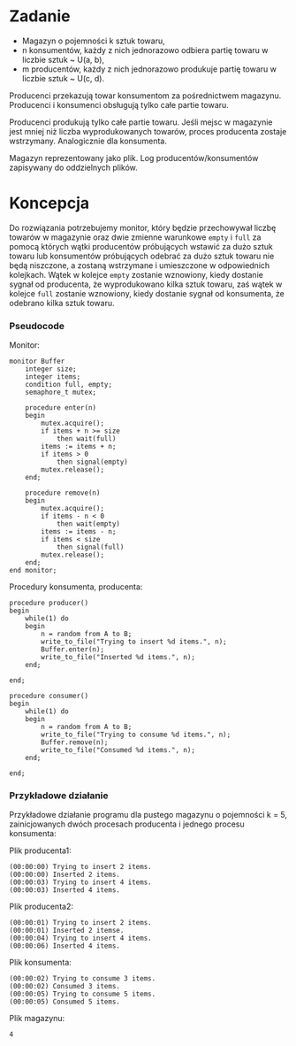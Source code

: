# Zadanie
- Magazyn o pojemności k sztuk towaru,
- n konsumentów, każdy z nich jednorazowo odbiera partię towaru w liczbie sztuk ~ U(a, b),
- m producentów, każdy z nich jednorazowo produkuje partię towaru w liczbie sztuk ~ U(c, d).

Producenci przekazują towar konsumentom za pośrednictwem magazynu. Producenci i konsumenci obsługują tylko całe partie towaru.

Producenci produkują tylko całe partie towaru. Jeśli mejsc w magazynie jest mniej niż liczba wyprodukowanych towarów, proces producenta zostaje wstrzymany. Analogicznie dla konsumenta.

Magazyn reprezentowany jako plik. Log producentów/konsumentów zapisywany do oddzielnych plików.

# Koncepcja
Do rozwiązania potrzebujemy monitor, który będzie przechowywał liczbę towarów w magazynie oraz dwie zmienne warunkowe `empty` i `full` za pomocą których wątki producentów próbujących wstawić za dużo sztuk towaru lub konsumentów próbujących odebrać za dużo sztuk towaru nie będą niszczone, a zostaną wstrzymane i umieszczone w odpowiednich kolejkach. Wątek w kolejce `empty` zostanie wznowiony, kiedy dostanie sygnał od producenta, że wyprodukowano kilka sztuk towaru, zaś wątek w kolejce `full` zostanie wznowiony, kiedy dostanie sygnał od konsumenta, że odebrano kilka sztuk towaru.

### Pseudocode
Monitor:
```
monitor Buffer
    integer size;
    integer items;
    condition full, empty;
    semaphore_t mutex;

    procedure enter(n)
    begin
        mutex.acquire();
        if items + n >= size
            then wait(full)
        items := items + n;
        if items > 0
            then signal(empty)
        mutex.release();
    end;

    procedure remove(n)
    begin
        mutex.acquire();
        if items - n < 0
            then wait(empty)
        items := items - n;
        if items < size
            then signal(full)
        mutex.release();
    end;
end monitor;
```

Procedury konsumenta, producenta:
```pseudocode
procedure producer()
begin
    while(1) do
    begin
        n = random from A to B;
        write_to_file("Trying to insert %d items.", n);
        Buffer.enter(n);
        write_to_file("Inserted %d items.", n);
    end;

end;

procedure consumer()
begin
    while(1) do
    begin
        n = random from A to B;
        write_to_file("Trying to consume %d items.", n);
        Buffer.remove(n);
        write_to_file("Consumed %d items.", n);
    end;

end;
```
### Przykładowe działanie

Przykładowe działanie programu dla pustego magazynu o pojemności k = 5, zainicjowanych dwóch procesach producenta i jednego procesu konsumenta:

Plik producenta1:
```
(00:00:00) Trying to insert 2 items.
(00:00:00) Inserted 2 items.
(00:00:03) Trying to insert 4 items.
(00:00:03) Inserted 4 items.
```
Plik producenta2:
```
(00:00:01) Trying to insert 2 items.
(00:00:01) Inserted 2 itemse.
(00:00:04) Trying to insert 4 items.
(00:00:06) Inserted 4 items.
```
Plik konsumenta:
```
(00:00:02) Trying to consume 3 items.
(00:00:02) Consumed 3 items.
(00:00:05) Trying to consume 5 items.
(00:00:05) Consumed 5 items.
```
Plik magazynu:
```
4
```
